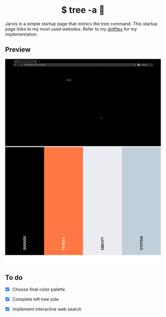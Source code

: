 <h1 align="center"> $ tree -a  🚀</h1>


 Jarvis is a simple startup page that mimics the tree command. This startup page links to my most used websites. Refer to my [dotfiles](https://github.com/loej/dotfiles) for my implementation. 

## Preview  

<div align="center">
  <a>
    <img src="docs/images/search.gif" width="600">
    <img src="docs/images/palette.png" width="600">
  </a>
</div>


## To do
+ [X] Choose final color palette
+ [X] Complete left tree side 
+ [X] Implement interactive web search



